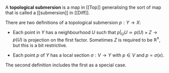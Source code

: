A **topological submersion** is a map in [[Top]] generalising the sort of map that is called a [[submersion]] in [[Diff]].

There are two definitions of a topological submersion $p:Y \to X$:

* Each point in $Y$ has a neighbourhood $U$ such that $p\big|_U U \simeq p(U) \times Z \to p(U)$ is projection  on the first factor. Sometimes $Z$ is required to be $\mathbb{R}^n$, but this is a bit restrictive.

* Each point $p$ of $Y$ has a local section $\sigma: V \to Y$ with $p\in V$ and $p = \sigma(x)$.

The second definition includes the first as a special case.